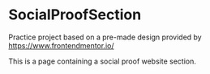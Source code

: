# SocialProofSection

Practice project based on a pre-made design provided by https://www.frontendmentor.io/

This is a page containing a social proof website section.


